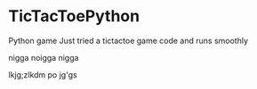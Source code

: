# TicTacToePython
Python game
Just tried a tictactoe game code and runs smoothly

nigga noigga nigga


lkjg;zlkdm po jg'gs
